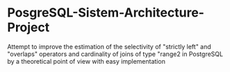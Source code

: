 # PosgreSQL-Sistem-Architecture-Project
Attempt to improve the estimation of the selectivity of "strictly left" and "overlaps" operators and cardinality of joins of type "range2 in PostgreSQL by a theoretical point of view with easy implementation 
